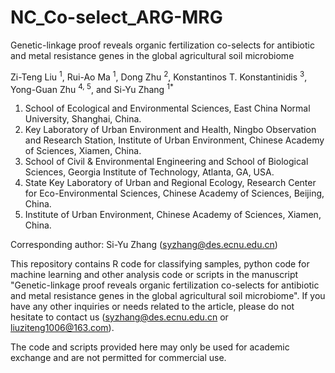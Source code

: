 # NC_Co-select_ARG-MRG
Genetic-linkage proof reveals organic fertilization co-selects for antibiotic and metal resistance genes in the global agricultural soil microbiome

Zi-Teng Liu <sup>1</sup>, Rui-Ao Ma <sup>1</sup>, Dong Zhu <sup>2</sup>, Konstantinos T. Konstantinidis <sup>3</sup>, Yong-Guan Zhu <sup>4, 5</sup>, and Si-Yu Zhang <sup>1</sup><sup>*</sup>

1. School of Ecological and Environmental Sciences, East China Normal University, Shanghai, China.
2. Key Laboratory of Urban Environment and Health, Ningbo Observation and Research Station, Institute of Urban Environment, Chinese Academy of Sciences, Xiamen, China.
3. School of Civil & Environmental Engineering and School of Biological Sciences, Georgia Institute of Technology, Atlanta, GA, USA.
4. State Key Laboratory of Urban and Regional Ecology, Research Center for Eco-Environmental Sciences, Chinese Academy of Sciences, Beijing, China.
5. Institute of Urban Environment, Chinese Academy of Sciences, Xiamen, China.

Corresponding author: Si-Yu Zhang (syzhang@des.ecnu.edu.cn)

This repository contains R code for classifying samples, python code for machine learning and other analysis code or scripts in the manuscript "Genetic-linkage proof reveals organic fertilization co-selects for antibiotic and metal resistance genes in the global agricultural soil microbiome". If you have any other inquiries or needs related to the article, please do not hesitate to contact us (syzhang@des.ecnu.edu.cn or liuziteng1006@163.com).

The code and scripts provided here may only be used for academic exchange and are not permitted for commercial use.
